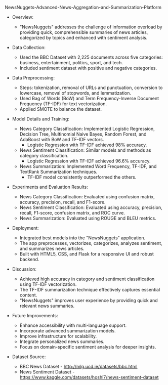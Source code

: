 NewsNuggets-Advanced-News-Aggregation-and-Summarization-Platform

* Overview:
    * "NewsNuggets" addresses the challenge of information overload by providing quick, comprehensible summaries of news articles, categorized by topics and enhanced with sentiment analysis.
      
* Data Collection:
    * Used the BBC Dataset with 2,225 documents across five categories: business, entertainment, politics, sport, and tech.
    * Included sentiment dataset with positive and negative categories.
      
* Data Preprocessing:
    * Steps: tokenization, removal of URLs and punctuation, conversion to lowercase, removal of stopwords, and lemmatization.
    * Used Bag of Words (BoW) and Term Frequency-Inverse Document Frequency (TF-IDF) for text vectorization.
    * Applied SMOTE to balance the dataset.
      
* Model Details and Training:
    * News Category Classification: Implemented Logistic Regression, Decision Tree, Multinomial Naive Bayes, Random Forest, and AdaBoost with BoW and TF-IDF vectors.
        * Logistic Regression with TF-IDF achieved 98% accuracy.
    * News Sentiment Classification: Similar models and methods as category classification.
        * Logistic Regression with TF-IDF achieved 96.6% accuracy.
    * News Summarization: Implemented Word Frequency, TF-IDF, and TextRank Summarization techniques.
        * TF-IDF model consistently outperformed the others.
          
* Experiments and Evaluation Results:
    * News Category Classification: Evaluated using confusion matrix, accuracy, precision, recall, and F1-score.
    * News Sentiment Classification: Evaluated using accuracy, precision, recall, F1-score, confusion matrix, and ROC curve.
    * News Summarization: Evaluated using ROUGE and BLEU metrics.
      
* Deployment:
    * Integrated best models into the "NewsNuggets" application.
    * The app preprocesses, vectorizes, categorizes, analyzes sentiment, and summarizes news articles.
    * Built with HTML5, CSS, and Flask for a responsive UI and robust backend.
      
* Discussion:
    * Achieved high accuracy in category and sentiment classification using TF-IDF vectorization.
    * The TF-IDF summarization technique effectively captures essential content.
    * "NewsNuggets" improves user experience by providing quick and relevant news summaries.
      
* Future Improvements:
    * Enhance accessibility with multi-language support.
    * Incorporate advanced summarization models.
    * Improve infrastructure for scalability.
    * Integrate personalized news summaries.
    * Focus on domain-specific sentiment analysis for deeper insights.
      
* Dataset Source:
    * BBC News Dataset - http://mlg.ucd.ie/datasets/bbc.html
    * News Sentiment Dataset - https://www.kaggle.com/datasets/hoshi7/news-sentiment-dataset
